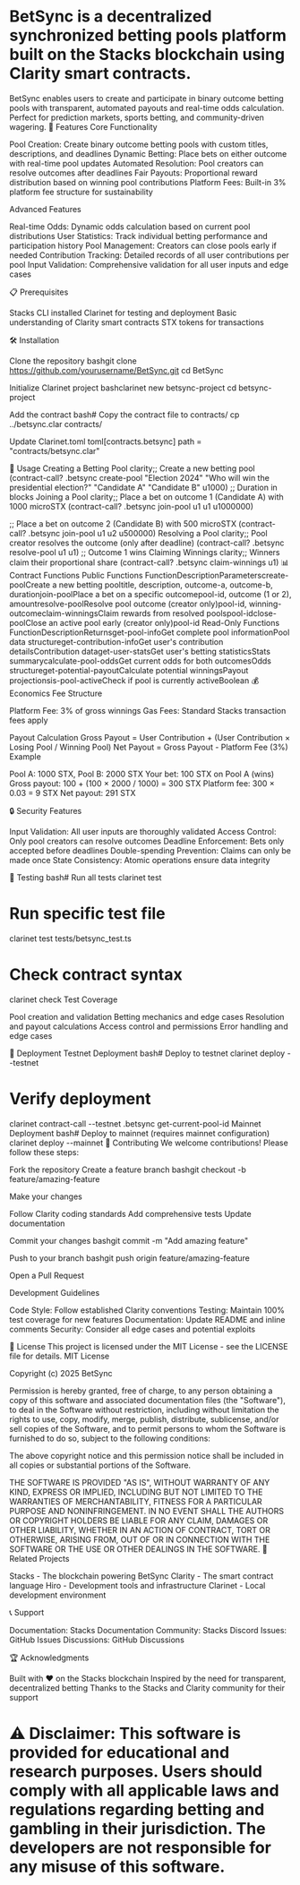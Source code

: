 BetSync is a decentralized synchronized betting pools platform built on the Stacks blockchain using Clarity smart contracts.
=======
BetSync enables users to create and participate in binary outcome betting pools with transparent, automated payouts and real-time odds calculation. Perfect for prediction markets, sports betting, and community-driven wagering.
🚀 Features
Core Functionality

Pool Creation: Create binary outcome betting pools with custom titles, descriptions, and deadlines
Dynamic Betting: Place bets on either outcome with real-time pool updates
Automated Resolution: Pool creators can resolve outcomes after deadlines
Fair Payouts: Proportional reward distribution based on winning pool contributions
Platform Fees: Built-in 3% platform fee structure for sustainability

Advanced Features

Real-time Odds: Dynamic odds calculation based on current pool distributions
User Statistics: Track individual betting performance and participation history
Pool Management: Creators can close pools early if needed
Contribution Tracking: Detailed records of all user contributions per pool
Input Validation: Comprehensive validation for all user inputs and edge cases

📋 Prerequisites

Stacks CLI installed
Clarinet for testing and deployment
Basic understanding of Clarity smart contracts
STX tokens for transactions

🛠️ Installation

Clone the repository
bashgit clone https://github.com/yourusername/BetSync.git
cd BetSync

Initialize Clarinet project
bashclarinet new betsync-project
cd betsync-project

Add the contract
bash# Copy the contract file to contracts/
cp ../betsync.clar contracts/

Update Clarinet.toml
toml[contracts.betsync]
path = "contracts/betsync.clar"


🎯 Usage
Creating a Betting Pool
clarity;; Create a new betting pool
(contract-call? .betsync create-pool 
  "Election 2024" 
  "Who will win the presidential election?" 
  "Candidate A" 
  "Candidate B" 
  u1000) ;; Duration in blocks
Joining a Pool
clarity;; Place a bet on outcome 1 (Candidate A) with 1000 microSTX
(contract-call? .betsync join-pool u1 u1 u1000000)

;; Place a bet on outcome 2 (Candidate B) with 500 microSTX
(contract-call? .betsync join-pool u1 u2 u500000)
Resolving a Pool
clarity;; Pool creator resolves the outcome (only after deadline)
(contract-call? .betsync resolve-pool u1 u1) ;; Outcome 1 wins
Claiming Winnings
clarity;; Winners claim their proportional share
(contract-call? .betsync claim-winnings u1)
📊 Contract Functions
Public Functions
FunctionDescriptionParameterscreate-poolCreate a new betting pooltitle, description, outcome-a, outcome-b, durationjoin-poolPlace a bet on a specific outcomepool-id, outcome (1 or 2), amountresolve-poolResolve pool outcome (creator only)pool-id, winning-outcomeclaim-winningsClaim rewards from resolved poolspool-idclose-poolClose an active pool early (creator only)pool-id
Read-Only Functions
FunctionDescriptionReturnsget-pool-infoGet complete pool informationPool data structureget-contribution-infoGet user's contribution detailsContribution dataget-user-statsGet user's betting statisticsStats summarycalculate-pool-oddsGet current odds for both outcomesOdds structureget-potential-payoutCalculate potential winningsPayout projectionsis-pool-activeCheck if pool is currently activeBoolean
💰 Economics
Fee Structure

Platform Fee: 3% of gross winnings
Gas Fees: Standard Stacks transaction fees apply

Payout Calculation
Gross Payout = User Contribution + (User Contribution × Losing Pool / Winning Pool)
Net Payout = Gross Payout - Platform Fee (3%)
Example

Pool A: 1000 STX, Pool B: 2000 STX
Your bet: 100 STX on Pool A (wins)
Gross payout: 100 + (100 × 2000 / 1000) = 300 STX
Platform fee: 300 × 0.03 = 9 STX
Net payout: 291 STX

🔒 Security Features

Input Validation: All user inputs are thoroughly validated
Access Control: Only pool creators can resolve outcomes
Deadline Enforcement: Bets only accepted before deadlines
Double-spending Prevention: Claims can only be made once
State Consistency: Atomic operations ensure data integrity

🧪 Testing
bash# Run all tests
clarinet test

# Run specific test file
clarinet test tests/betsync_test.ts

# Check contract syntax
clarinet check
Test Coverage

Pool creation and validation
Betting mechanics and edge cases
Resolution and payout calculations
Access control and permissions
Error handling and edge cases

🚀 Deployment
Testnet Deployment
bash# Deploy to testnet
clarinet deploy --testnet

# Verify deployment
clarinet contract-call --testnet .betsync get-current-pool-id
Mainnet Deployment
bash# Deploy to mainnet (requires mainnet configuration)
clarinet deploy --mainnet
🤝 Contributing
We welcome contributions! Please follow these steps:

Fork the repository
Create a feature branch
bashgit checkout -b feature/amazing-feature

Make your changes

Follow Clarity coding standards
Add comprehensive tests
Update documentation


Commit your changes
bashgit commit -m "Add amazing feature"

Push to your branch
bashgit push origin feature/amazing-feature

Open a Pull Request

Development Guidelines

Code Style: Follow established Clarity conventions
Testing: Maintain 100% test coverage for new features
Documentation: Update README and inline comments
Security: Consider all edge cases and potential exploits

📄 License
This project is licensed under the MIT License - see the LICENSE file for details.
MIT License

Copyright (c) 2025 BetSync

Permission is hereby granted, free of charge, to any person obtaining a copy
of this software and associated documentation files (the "Software"), to deal
in the Software without restriction, including without limitation the rights
to use, copy, modify, merge, publish, distribute, sublicense, and/or sell
copies of the Software, and to permit persons to whom the Software is
furnished to do so, subject to the following conditions:

The above copyright notice and this permission notice shall be included in all
copies or substantial portions of the Software.

THE SOFTWARE IS PROVIDED "AS IS", WITHOUT WARRANTY OF ANY KIND, EXPRESS OR
IMPLIED, INCLUDING BUT NOT LIMITED TO THE WARRANTIES OF MERCHANTABILITY,
FITNESS FOR A PARTICULAR PURPOSE AND NONINFRINGEMENT. IN NO EVENT SHALL THE
AUTHORS OR COPYRIGHT HOLDERS BE LIABLE FOR ANY CLAIM, DAMAGES OR OTHER
LIABILITY, WHETHER IN AN ACTION OF CONTRACT, TORT OR OTHERWISE, ARISING FROM,
OUT OF OR IN CONNECTION WITH THE SOFTWARE OR THE USE OR OTHER DEALINGS IN THE
SOFTWARE.
🔗 Related Projects

Stacks - The blockchain powering BetSync
Clarity - The smart contract language
Hiro - Development tools and infrastructure
Clarinet - Local development environment

📞 Support

Documentation: Stacks Documentation
Community: Stacks Discord
Issues: GitHub Issues
Discussions: GitHub Discussions

🏆 Acknowledgments

Built with ❤️ on the Stacks blockchain
Inspired by the need for transparent, decentralized betting
Thanks to the Stacks and Clarity community for their support

⚠️ Disclaimer: This software is provided for educational and research purposes. Users should comply with all applicable laws and regulations regarding betting and gambling in their jurisdiction. The developers are not responsible for any misuse of this software.
=======